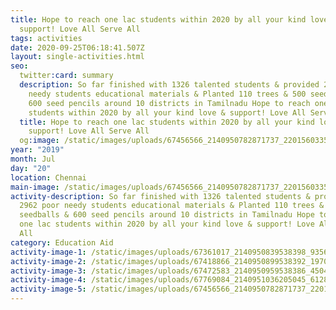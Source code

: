 ```yaml
---
title: Hope to reach one lac students within 2020 by all your kind love &
  support! Love All Serve All
tags: activities
date: 2020-09-25T06:18:41.507Z
layout: single-activities.html
seo:
  twitter:card: summary
  description: So far finished with 1326 talented students & provided 2962 poor
    needy students educational materials & Planted 110 trees & 500 seedballs &
    600 seed pencils around 10 districts in Tamilnadu Hope to reach one lac
    students within 2020 by all your kind love & support! Love All Serve All
  title: Hope to reach one lac students within 2020 by all your kind love &
    support! Love All Serve All
  og:image: /static/images/uploads/67456566_2140950782871737_2201560335683420160_o_2140950776205071.jpg
year: "2019"
month: Jul
day: "20"
location: Chennai
main-image: /static/images/uploads/67456566_2140950782871737_2201560335683420160_o_2140950776205071.jpg
activity-description: So far finished with 1326 talented students & provided
  2962 poor needy students educational materials & Planted 110 trees & 500
  seedballs & 600 seed pencils around 10 districts in Tamilnadu Hope to reach
  one lac students within 2020 by all your kind love & support! Love All Serve
  All
category: Education Aid
activity-image-1: /static/images/uploads/67361017_2140950839538398_935683742402347008_o_2140950832871732.jpg
activity-image-2: /static/images/uploads/67418866_2140950899538392_1970652010403332096_o_2140950892871726.jpg
activity-image-3: /static/images/uploads/67472583_2140950959538386_4504422405665456128_o_2140950956205053.jpg
activity-image-4: /static/images/uploads/67769084_2140951036205045_612892666362855424_o_2140951029538379.jpg
activity-image-5: /static/images/uploads/67456566_2140950782871737_2201560335683420160_o_2140950776205071.jpg
---
```

